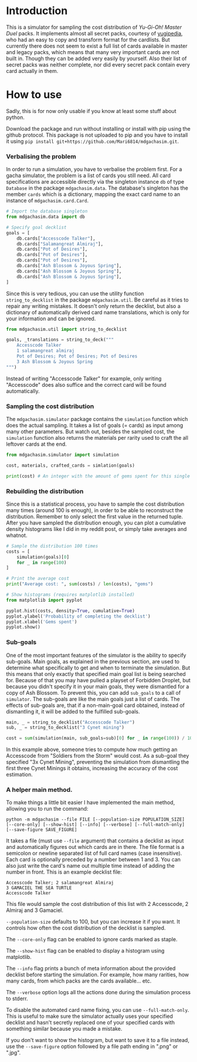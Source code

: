 # Introduction

This is a simulator for sampling the cost distribution of *Yu-Gi-Oh! Master Duel* packs.
It implements almost all secret packs, courtesy of [yugipedia](https://yugipedia.com), who had an easy to
copy and transform format for the cardlists. But currently there does not seem to exist a full list
of cards available in master and legacy packs, which means that many very important cards are not built in.
Though they can be added very easily by yourself. Also their list of secret packs was neither complete, nor
did every secret pack contain every card actually in them.

# How to use

Sadly, this is for now only usable if you know at least some stuff about python.

Download the package and run without installing or install with pip using the github protocol.
This package is not uploaded to pip and you have to install it using `pip install git+https://github.com/Mari6814/mdgachasim.git`.

### Verbalising the problem

In order to run a simulation, you have to verbalise the problem first.  For a
gacha simulator, the problem is a list of cards you still need.  All card
specifications are accessible directly via the singleton instance `db` of type
`Database` in the package `mdgachasim.data`.  The database's singleton has the
member `cards` which is a dictionary, mapping the exact card name to an instance
of `mdgachasim.card.Card`.

```python
# Import the database singleton
from mdgachasim.data import db

# Specify goal decklist
goals = [
    db.cards["Accesscode Talker"],
    db.cards["Salamangreat Almiraj"],
    db.cards["Pot of Desires"],
    db.cards["Pot of Desires"],
    db.cards["Pot of Desires"],
    db.cards["Ash Blossom & Joyous Spring"],
    db.cards["Ash Blossom & Joyous Spring"],
    db.cards["Ash Blossom & Joyous Spring"],
]
```

Since this is very tedious, you can use the utility function `string_to_decklist` in the package `mdgachasim.util`.
Be careful as it tries to repair any writing mistakes. It doesn't only return the decklist, but also a dictionary
of automatically derived card name translations, which is only for your information and can be ignored.

```python
from mdgachasim.util import string_to_decklist

goals, _translations = string_to_deck("""
    Accesscode Talker
    1 salamangreat almiraj
    Pot of Desires; Pot of Desires; Pot of Desires
    3 Ash Blossom & Joyous Spring
""")
```

Instead of writing "Accesscode Talker" for example, only writing "Accesscode" does also suffice
and the correct card will be found automatically.

### Sampling the cost distribution

The `mdgachasim.simulator` package contains the `simulation` function which does the actual sampling.
It takes a list of goals (= cards) as input among many other parameters. But watch out, besides the sampled cost,
the `simulation` function also returns the materials per rarity used to craft the all leftover cards at the end.

```python
from mdgachasim.simulator import simulation

cost, materials, crafted_cards = simlation(goals)

print(cost) # An integer with the amount of gems spent for this single sample
```

### Rebuilding the distribution

Since this is a statistical process, you have to sample the cost distribution many times (around 100 is enough),
in order to be able to reconstruct the distribution. Remember to only select the first value in the returned tuple.
After you have sampled the distribution enough, you can plot a cumulative density histograms like I did in my reddit post,
or simply take averages and whatnot.

```python
# Sample the distribution 100 times
costs = [
    simulation(goals)[0]
    for _ in range(100)
]

# Print the average cost
print("Average cost: ", sum(costs) / len(costs), "gems")

# Show histograms (requires matplotlib installed)
from matplotlib import pyplot

pyplot.hist(costs, density=True, cumulative=True)
pyplot.ylabel('Probability of completing the decklist')
pyplot.xlabel('Gems spent')
pyplot.show()
```

### Sub-goals

One of the most important features of the simulator is the ability to specify sub-goals.
Main goals, as explained in the previous section, are used to determine what specifically to get
and when to terminate the simulation. But this means that only exactly that specified main goal list
is being searched for. Because of that you may have pulled a playset of Forbidden Droplet, but because
you didn't specify it in your main goals, they were dismantled for a copy of Ash Blossom.
To prevent this, you can add `sub_goals` to a call of `simulator`. The sub-goals are like the main
goals just a list of cards. The effects of sub-goals are, that if a non-main-goal card obtained,
instead of dismantling it, it will be added to the fulfilled sub-goals.

```python
main, _ = string_to_decklist("Accesscode Talker")
sub, _ = string_to_decklist("3 Cynet mining")

cost = sum(simulation(main, sub_goals=sub)[0] for _ in range(100)) / 100
```

In this example above, someone tries to compute how much getting an Accesscode from "Soldiers from the Storm"
would cost. As a sub-goal they specified "3x Cynet Mining", preventing the simulation from dismantling the first
three Cynet Minings it obtains, increasing the accuracy of the cost estimation.

### A helper main method.

To make things a little bit easier I have implemented the main method, allowing you to run the command:

```
python -m mdgachasim --file FILE [--population-size POPULATION_SIZE] [--core-only] [--show-hist] [--info] [--verbose] [--full-match-only] [--save-figure SAVE_FIGURE]
```

It takes a file (must use `--file` argument) that contains a decklist as input
and automatically figures out which cards are in there.  The file format is a
semicolon or newline separated list of full card names (case insensitive).  Each
card is optionally preceded by a number between 1 and 3.  You can also just
write the card's name out multiple time instead of adding the number in front.
This is an example decklist file:

```
Accesscode Talker; 2 salamangreat Almiraj
3 GAMACIEL THE SEA TURTLE
Accesscode Talker
```

This file would sample the cost distribution of this list with 2 Accesscode, 2 Almiraj and 3 Gamaciel.

`--population-size` defaults to 100, but you can increase it if you want.  It controls how often the cost distribution of the decklist is sampled.

The `--core-only` flag can be enabled to ignore cards marked as staple.

The `--show-hist` flag can be enabled to display a histogram using matplotlib.

The `--info` flag prints a bunch of meta information about the provided decklist before starting the simulation.
For example, how many rarities, how many cards, from which packs are the cards available... etc.

The `--verbose` option logs all the actions done during the simulation process to stderr.

To disable the automated card name fixing, you can use `--full-match-only`. This is useful to make sure
the simulator actually uses your specified decklist and hasn't secretly replaced one of your specified cards with something
similar because you made a mistake.

If you don't want to show the histogram, but want to save it to a file instead, use the `--save-figure` option followed by a
file path ending in ".png" or ".jpg".
